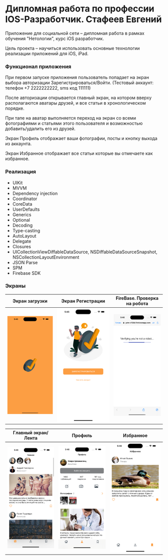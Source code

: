 # Дипломная работа по профессии IOS-Разработчик. Стафеев Евгений

Приложение для социальной сети – дипломная работа в рамках обучения "Нетологии", курс iOS разработчик. 

Цель проекта – научиться использовать основные технологии реализации приложений для iOS, iPad.

### Функционал приложения

При первом запуске приложения пользователь попадает на экран выбора авторизации Зарегистрироваться/Войти. (Тестовый аккаунт: телефон +7 2222222222, sms код 111111)

После авторизации открывается главный экран, на котором вверху располагаются аватары друзей, и все статьи в хронологическом порядке.

При тапе на аватар выполняется переход на экран со всеми фотографиями и статьями этого пользователя и возможностью добавить/удалить его из друзей.

Экран Профиль отображает ваши фотографии, посты и кнопку выхода из аккаунта.

Экран Избранное отображает все статьи которые вы отмечаете как избранное.

### Реализация

- UIKit
- MVVM
- Dependency injection
- Coordinator
- CoreData
- UserDefaults
- Generics
- Optional
- Decoding
- Type-casting
- AutoLayout
- Delegate
- Closures
- UICollectionViewDiffableDataSource, NSDiffableDataSourceSnapshot, NSCollectionLayoutEnvironment
- JSON Parse
- SPM
- Firebase SDK

### Экраны
|               Экран загрузки            |          Экран Регистрации                |       FireBase. Проверка на робота            |
| :-------------------------------------: | :---------------------------------------: | :-------------------------------------------: |
| ![Экран загрузки](https://github.com/EvgeniyStafeev/DiplomNetology/blob/main/READMEAssets/Simulator%20Screen%20Shot%20-%20iPhone%2014%20Pro%20Max%20-%202023-09-01%20at%2017.45.32.png)| ![Экран Регистрации ](https://github.com/EvgeniyStafeev/DiplomNetology/blob/main/READMEAssets/Simulator%20Screen%20Shot%20-%20iPhone%2014%20Pro%20Max%20-%202023-09-01%20at%2017.46.07.png) | ![FireBase. Проверка на робота](https://github.com/EvgeniyStafeev/DiplomNetology/blob/main/READMEAssets/Simulator%20Screen%20Shot%20-%20iPhone%2014%20Pro%20Max%20-%202023-09-01%20at%2017.46.30.png) |

|               Главный экран/Лента       |                 Профиль                   |                  Избранное                    |
| :-------------------------------------: | :---------------------------------------: | :-------------------------------------------: |
| ![Главный экран/Лента ](https://github.com/EvgeniyStafeev/DiplomNetology/blob/main/READMEAssets/Simulator%20Screen%20Shot%20-%20iPhone%2014%20Pro%20Max%20-%202023-09-01%20at%2017.46.48.png)| ![Профиль](https://github.com/EvgeniyStafeev/DiplomNetology/blob/main/READMEAssets/Simulator%20Screen%20Shot%20-%20iPhone%2014%20Pro%20Max%20-%202023-09-01%20at%2017.46.53.png) | ![Избранное](https://github.com/EvgeniyStafeev/DiplomNetology/blob/main/READMEAssets/Simulator%20Screen%20Shot%20-%20iPhone%2014%20Pro%20Max%20-%202023-09-01%20at%2017.46.57.png) |
